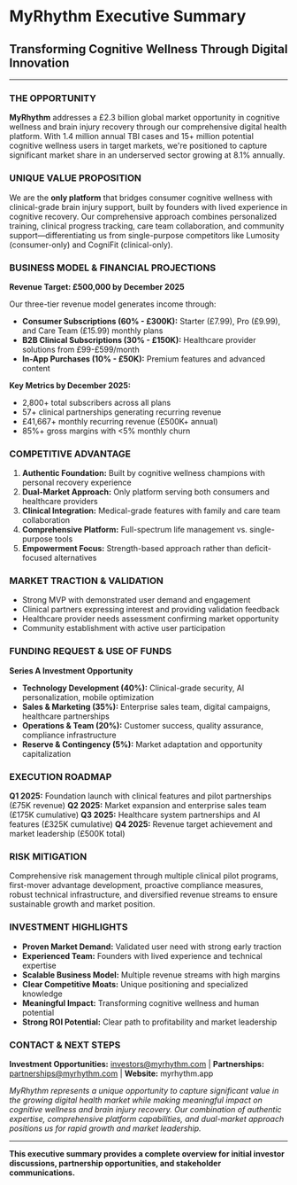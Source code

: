
# MyRhythm Executive Summary
## Transforming Cognitive Wellness Through Digital Innovation

---

### THE OPPORTUNITY
**MyRhythm** addresses a £2.3 billion global market opportunity in cognitive wellness and brain injury recovery through our comprehensive digital health platform. With 1.4 million annual TBI cases and 15+ million potential cognitive wellness users in target markets, we're positioned to capture significant market share in an underserved sector growing at 8.1% annually.

### UNIQUE VALUE PROPOSITION
We are the **only platform** that bridges consumer cognitive wellness with clinical-grade brain injury support, built by founders with lived experience in cognitive recovery. Our comprehensive approach combines personalized training, clinical progress tracking, care team collaboration, and community support—differentiating us from single-purpose competitors like Lumosity (consumer-only) and CogniFit (clinical-only).

### BUSINESS MODEL & FINANCIAL PROJECTIONS
**Revenue Target: £500,000 by December 2025**

Our three-tier revenue model generates income through:
- **Consumer Subscriptions (60% - £300K):** Starter (£7.99), Pro (£9.99), and Care Team (£15.99) monthly plans
- **B2B Clinical Subscriptions (30% - £150K):** Healthcare provider solutions from £99-£599/month
- **In-App Purchases (10% - £50K):** Premium features and advanced content

**Key Metrics by December 2025:**
- 2,800+ total subscribers across all plans
- 57+ clinical partnerships generating recurring revenue
- £41,667+ monthly recurring revenue (£500K+ annual)
- 85%+ gross margins with <5% monthly churn

### COMPETITIVE ADVANTAGE
1. **Authentic Foundation:** Built by cognitive wellness champions with personal recovery experience
2. **Dual-Market Approach:** Only platform serving both consumers and healthcare providers
3. **Clinical Integration:** Medical-grade features with family and care team collaboration
4. **Comprehensive Platform:** Full-spectrum life management vs. single-purpose tools
5. **Empowerment Focus:** Strength-based approach rather than deficit-focused alternatives

### MARKET TRACTION & VALIDATION
- Strong MVP with demonstrated user demand and engagement
- Clinical partners expressing interest and providing validation feedback
- Healthcare provider needs assessment confirming market opportunity
- Community establishment with active user participation

### FUNDING REQUEST & USE OF FUNDS
**Series A Investment Opportunity**
- **Technology Development (40%):** Clinical-grade security, AI personalization, mobile optimization
- **Sales & Marketing (35%):** Enterprise sales team, digital campaigns, healthcare partnerships
- **Operations & Team (20%):** Customer success, quality assurance, compliance infrastructure
- **Reserve & Contingency (5%):** Market adaptation and opportunity capitalization

### EXECUTION ROADMAP
**Q1 2025:** Foundation launch with clinical features and pilot partnerships (£75K revenue)
**Q2 2025:** Market expansion and enterprise sales team (£175K cumulative)
**Q3 2025:** Healthcare system partnerships and AI features (£325K cumulative)
**Q4 2025:** Revenue target achievement and market leadership (£500K total)

### RISK MITIGATION
Comprehensive risk management through multiple clinical pilot programs, first-mover advantage development, proactive compliance measures, robust technical infrastructure, and diversified revenue streams to ensure sustainable growth and market position.

### INVESTMENT HIGHLIGHTS
- **Proven Market Demand:** Validated user need with strong early traction
- **Experienced Team:** Founders with lived experience and technical expertise
- **Scalable Business Model:** Multiple revenue streams with high margins
- **Clear Competitive Moats:** Unique positioning and specialized knowledge
- **Meaningful Impact:** Transforming cognitive wellness and human potential
- **Strong ROI Potential:** Clear path to profitability and market leadership

### CONTACT & NEXT STEPS
**Investment Opportunities:** investors@myrhythm.com | **Partnerships:** partnerships@myrhythm.com | **Website:** myrhythm.app

*MyRhythm represents a unique opportunity to capture significant value in the growing digital health market while making meaningful impact on cognitive wellness and brain injury recovery. Our combination of authentic expertise, comprehensive platform capabilities, and dual-market approach positions us for rapid growth and market leadership.*

---
**This executive summary provides a complete overview for initial investor discussions, partnership opportunities, and stakeholder communications.**

